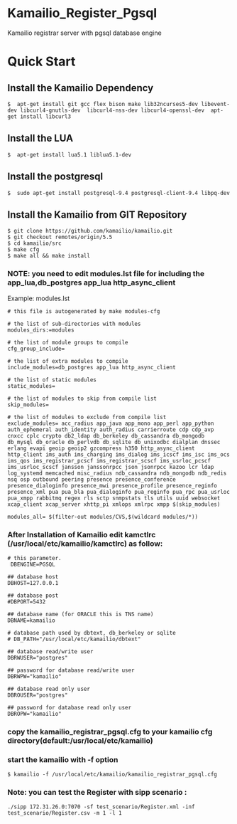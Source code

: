 # Kamailio_Register_Pgsql
Kamailio registrar server with pgsql database engine

# Quick Start

## Install the Kamailio Dependency 
```shell
$  apt-get install git gcc flex bison make lib32ncurses5-dev libevent-dev libcurl4-gnutls-dev  libcurl4-nss-dev libcurl4-openssl-dev  apt-get install libcurl3
```
## Install the LUA  
```shell
$  apt-get install lua5.1 liblua5.1-dev 
```
## Install the postgresql
```shell
$  sudo apt-get install postgresql-9.4 postgresql-client-9.4 libpq-dev
```

## Install the Kamailio from GIT Repository
```shell
$ git clone https://github.com/kamailio/kamailio.git
$ git checkout remotes/origin/5.5
$ cd kamailio/src
$ make cfg
$ make all && make install
```
### NOTE: you need to edit modules.lst file for including the app_lua,db_postgres app_lua http_async_client
Example: modules.lst
```
# this file is autogenerated by make modules-cfg

# the list of sub-directories with modules
modules_dirs:=modules

# the list of module groups to compile
cfg_group_include=

# the list of extra modules to compile
include_modules=db_postgres app_lua http_async_client

# the list of static modules
static_modules=

# the list of modules to skip from compile list
skip_modules=

# the list of modules to exclude from compile list
exclude_modules= acc_radius app_java app_mono app_perl app_python auth_ephemeral auth_identity auth_radius carrierroute cdp cdp_avp cnxcc cplc crypto db2_ldap db_berkeley db_cassandra db_mongodb db_mysql db_oracle db_perlvdb db_sqlite db_unixodbc dialplan dnssec erlang evapi geoip geoip2 gzcompress h350 http_async_client http_client ims_auth ims_charging ims_dialog ims_icscf ims_isc ims_ocs ims_qos ims_registrar_pcscf ims_registrar_scscf ims_usrloc_pcscf ims_usrloc_scscf jansson janssonrpcc json jsonrpcc kazoo lcr ldap log_systemd memcached misc_radius ndb_cassandra ndb_mongodb ndb_redis nsq osp outbound peering presence presence_conference presence_dialoginfo presence_mwi presence_profile presence_reginfo presence_xml pua pua_bla pua_dialoginfo pua_reginfo pua_rpc pua_usrloc pua_xmpp rabbitmq regex rls sctp snmpstats tls utils uuid websocket xcap_client xcap_server xhttp_pi xmlops xmlrpc xmpp $(skip_modules)

modules_all= $(filter-out modules/CVS,$(wildcard modules/*))

```
### After Installation of Kamailio edit kamctlrc (/usr/local/etc/kamailio/kamctlrc) as follow:

```
# this parameter.
 DBENGINE=PGSQL

## database host
DBHOST=127.0.0.1

## database post
#DBPORT=5432

## database name (for ORACLE this is TNS name)
DBNAME=kamailio

# database path used by dbtext, db_berkeley or sqlite
# DB_PATH="/usr/local/etc/kamailio/dbtext"

## database read/write user
DBRWUSER="postgres"

## password for database read/write user
DBRWPW="kamailio"

## database read only user
DBROUSER="postgres"

## password for database read only user
DBROPW="kamailio"
```
### copy the kamailio_registrar_pgsql.cfg to your kamailio cfg directory(default:/usr/local/etc/kamailio)

### start the kamailio with -f option 
```shell
$ kamailio -f /usr/local/etc/kamailio/kamailio_registrar_pgsql.cfg
```
### Note: you can test the Register with sipp scenario :
```shell
./sipp 172.31.26.0:7070 -sf test_scenario/Register.xml -inf test_scenario/Register.csv -m 1 -l 1
```
